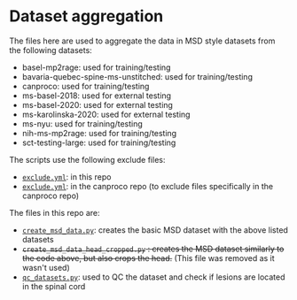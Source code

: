 # Dataset aggregation

The files here are used to aggregate the data in MSD style datasets from the following datasets:
- basel-mp2rage: used for training/testing
- bavaria-quebec-spine-ms-unstitched: used for training/testing
- canproco: used for training/testing
- ms-basel-2018: used for external testing
- ms-basel-2020: used for external testing
- ms-karolinska-2020: used for external testing
- ms-nyu: used for training/testing
- nih-ms-mp2rage: used for training/testing
- sct-testing-large: used for training/testing

The scripts use the following exclude files:
- [`exclude.yml`](./exclude.yml): in this repo
- [`exclude.yml`](https://github.com/ivadomed/canproco/blob/main/exclude.yml): in the canproco repo (to exclude files specifically in the canproco repo)

The files in this repo are: 
- [`create_msd_data.py`](./create_msd_data.py): creates the basic MSD dataset with the above listed datasets
- ~~`create_msd_data_head_cropped.py` : creates the MSD dataset similarly to the code above, but also crops the head.~~ (This file was removed as it wasn't used)
- [`qc_datasets.py`](./qc_datasets.py): used to QC the dataset and check if lesions are located in the spinal cord
